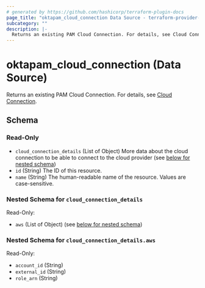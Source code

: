 ```yaml
---
# generated by https://github.com/hashicorp/terraform-plugin-docs
page_title: "oktapam_cloud_connection Data Source - terraform-provider-oktapam"
subcategory: ""
description: |-
  Returns an existing PAM Cloud Connection. For details, see Cloud Connection https://help.okta.com/okta_help.htm?type=oie&id=ext-pam-entitlement-aws-connect.
---
```


# oktapam_cloud_connection (Data Source)

Returns an existing PAM Cloud Connection. For details, see [Cloud Connection](https://help.okta.com/okta_help.htm?type=oie&id=ext-pam-entitlement-aws-connect).



<!-- schema generated by tfplugindocs -->
## Schema

### Read-Only

- `cloud_connection_details` (List of Object) More data about the cloud connection to be able to connect to the cloud provider (see [below for nested schema](#nestedatt--cloud_connection_details))
- `id` (String) The ID of this resource.
- `name` (String) The human-readable name of the resource. Values are case-sensitive.

<a id="nestedatt--cloud_connection_details"></a>
### Nested Schema for `cloud_connection_details`

Read-Only:

- `aws` (List of Object) (see [below for nested schema](#nestedobjatt--cloud_connection_details--aws))

<a id="nestedobjatt--cloud_connection_details--aws"></a>
### Nested Schema for `cloud_connection_details.aws`

Read-Only:

- `account_id` (String)
- `external_id` (String)
- `role_arn` (String)


